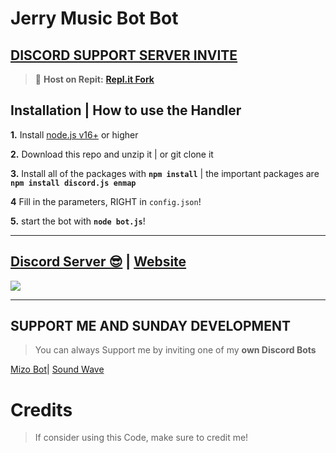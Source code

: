 # Jerry Music Bot Bot

## [**DISCORD SUPPORT SERVER INVITE**](https://discord.gg/xdtcHCSsJ9)
> 💪 **Host on Repit:** [**Repl.it Fork**](https://replit.com/@BoyNight/Jerry-Music)

## Installation | How to use the Handler

 **1.** Install [node.js v16+](https://nodejs.org/) or higher

 **2.** Download this repo and unzip it    |    or git clone it

 **3.** Install all of the packages with **`npm install`**     |  the important packages are   **`npm install discord.js enmap`**

 **4** Fill in the parameters, RIGHT in `config.json`!

 **5.** start the bot with **`node bot.js`**!
  
***

## [Discord Server 😎]([https://discord.gg/xdtcHCSsJ9]) | [Website]([https://discord.gg/xdtcHCSsJ9])
<a href="https://dsc.gg/milanio.dev"><img src="https://discord.com/api/guilds/927430661915168770/widget.png?style=banner2"></a>

***

## SUPPORT ME AND SUNDAY DEVELOPMENT

> You can always Support me by inviting one of my **own Discord Bots**

[Mizo Bot](https://discord.com/api/oauth2/authorize?client_id=943761576840798230&permissions=536870911999&scope=bot)| 
[Sound Wave](https://discord.com/api/oauth2/authorize?client_id=943761576840798230&permissions=536870911999&scope=bot)

# Credits

> If consider using this Code, make sure to credit me!
